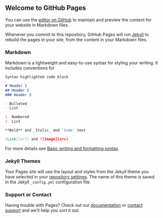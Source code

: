 ## Welcome to GitHub Pages

You can use the [editor on GitHub](https://github.com/yagizolmez/uiuc_covid_data_viz/edit/gh-pages/index.md) to maintain and preview the content for your website in Markdown files.

Whenever you commit to this repository, GitHub Pages will run [Jekyll](https://jekyllrb.com/) to rebuild the pages in your site, from the content in your Markdown files.

### Markdown

Markdown is a lightweight and easy-to-use syntax for styling your writing. It includes conventions for

```markdown
Syntax highlighted code block

# Header 1
## Header 2
### Header 3

- Bulleted
- List

1. Numbered
2. List

**Bold** and _Italic_ and `Code` text

[Link](url) and ![Image](src)
```

For more details see [Basic writing and formatting syntax](https://docs.github.com/en/github/writing-on-github/getting-started-with-writing-and-formatting-on-github/basic-writing-and-formatting-syntax).

### Jekyll Themes

Your Pages site will use the layout and styles from the Jekyll theme you have selected in your [repository settings](https://github.com/yagizolmez/uiuc_covid_data_viz/settings/pages). The name of this theme is saved in the Jekyll `_config.yml` configuration file.

### Support or Contact

Having trouble with Pages? Check out our [documentation](https://docs.github.com/categories/github-pages-basics/) or [contact support](https://support.github.com/contact) and we’ll help you sort it out.

<script src="https://d3js.org/d3.v4.js"></script>
<div id = "viz"></div>

<script>

var margin = {top: 10, right: 30, bottom: 30, left: 60},
    width = 460 - margin.left - margin.right,
    height = 400 - margin.top - margin.bottom;

var svg = d3.select('#viz').append("svg")
    .attr("width", width + margin.left + margin.right)
    .attr("height", height + margin.top + margin.bottom)
  .append("g")
    .attr("transform",
          "translate(" + margin.left + "," + margin.top + ")");

data = d3.csv("https://github.com/yagizolmez/uiuc_covid_data_viz/blob/main/illinois_covid_data.csv",
  function(d){
    return {date: d3.timeParse('%c')(d._time),
            uCases: d.undergradCases,
            uPositivity: d.undergradCases/d.undergradTests*100};
  }
);

var fall2020end = d3.timeParse('%m-%d-%Y')('12-16-2020')

fall2020data = data.filter(function(d)
{return d.date < fall2020end}
)

var x = d3.scaleTime()
  .domain(d3.extent(fall2020data,function(d){return d.date;}))
  .range([0,width]);
svg.append("g")
  .attr("transform", "translate(0," + height + ")")
  .call(d3.axisBottom(x));

var y = d3.scaleLinear()
  .domain([0,d3.max(fall2020data, function(d) {return +d.value;})])
  .range([ height, 0 ]);
svg.append("g")
  .call(d3.axisLeft(y));

svg.append("path")
  .datum(fall2020data)
  .attr("fill", "none")
  .attr("stroke", "steelblue")
  .attr("stroke-width", 1.5)
  .attr("d", d3.line()
    .x(function(d) { return x(d.date) })
    .y(function(d) { return y(d.value) })
    )

</script>


